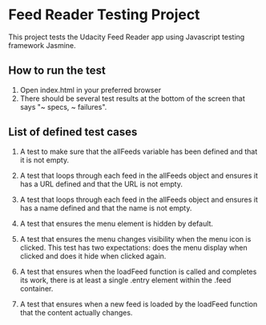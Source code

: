 # Feed Reader Testing Project

This project tests the Udacity Feed Reader app using Javascript testing framework Jasmine.

## How to run the test

1. Open index.html in your preferred browser
2. There should be several test results at the bottom of the screen that says "~ specs, ~ failures".

## List of defined test cases

1. A test to make sure that the allFeeds variable has been defined and that it is not empty.

2. A test that loops through each feed in the allFeeds object and ensures it has a URL defined and that the URL is not empty.
3. A test that loops through each feed in the allFeeds object and ensures it has a name defined and that the name is not empty.
4. A test that ensures the menu element is hidden by default.
5. A test that ensures the menu changes visibility when the menu icon is clicked. This test has two expectations: does the menu display when clicked and does it hide when clicked again.
6. A test that ensures when the loadFeed function is called and completes its work, there is at least a single .entry element within the .feed container.
7. A test that ensures when a new feed is loaded by the loadFeed function that the content actually changes.
